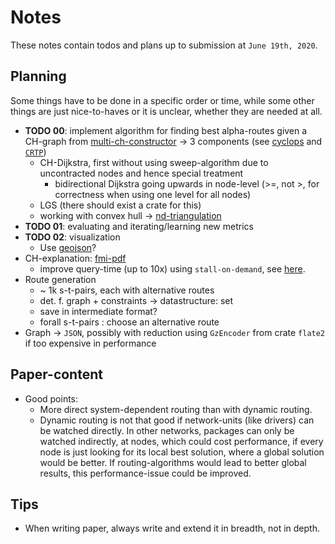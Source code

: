 # Notes

These notes contain todos and plans up to submission at `June 19th, 2020`.

## Planning

Some things have to be done in a specific order or time, while some other things are just nice-to-haves or it is unclear, whether they are needed at all.

- __TODO 00__: implement algorithm for finding best alpha-routes given a CH-graph from [multi-ch-constructor][github/lesstat/multi-ch-constructor] -> 3 components (see [cyclops][github/lesstat/cyclops] and [`CRTP`][fluentcpp/crtp])
  - CH-Dijkstra, first without using sweep-algorithm due to uncontracted nodes and hence special treatment
    - bidirectional Dijkstra going upwards in node-level (>=, not >, for correctness when using one level for all nodes)
  - LGS (there should exist a crate for this)
  - working with convex hull -> [nd-triangulation][github/lesstat/nd-triangulation]
- __TODO 01__: evaluating and iterating/learning new metrics
- __TODO 02__: visualization
  - Use [geojson][github/dominicparga/howto/issues/36]?
- CH-explanation: [fmi-pdf][uni-stuttgart/fmi/ch]
  - improve query-time (up to 10x) using `stall-on-demand`, see [here][uni-stuttgart/fmi/ch].
- Route generation
  - ~ 1k s-t-pairs, each with alternative routes
  - det. f. graph + constraints -> datastructure: set
  - save in intermediate format?
  - forall s-t-pairs : choose an alternative route
- Graph -> `JSON`, possibly with reduction using `GzEncoder` from crate `flate2` if too expensive in performance

## Paper-content

- Good points:
  - More direct system-dependent routing than with dynamic routing.
  - Dynamic routing is not that good if network-units (like drivers) can be watched directly.
    In other networks, packages can only be watched indirectly, at nodes, which could cost performance, if every node is just looking for its local best solution, where a global solution would be better.
    If routing-algorithms would lead to better global results, this performance-issue could be improved.

## Tips

- When writing paper, always write and extend it in breadth, not in depth.

[fluentcpp/crtp]: https://www.fluentcpp.com/2017/05/12/curiously-recurring-template-pattern/
[github/dominicparga/howto/issues/36]: https://github.com/dominicparga/howto/issues/36
[github/lesstat/cyclops]: https://github.com/lesstat/cyclops
[github/lesstat/multi-ch-constructor]: https://github.com/lesstat/multi-ch-constructor
[github/lesstat/nd-triangulation]: https://github.com/lesstat/nd-triangulation
[uni-stuttgart/fmi/ch]: https://fmi.uni-stuttgart.de/files/alg/teaching/s15/alg/CH.pdf
